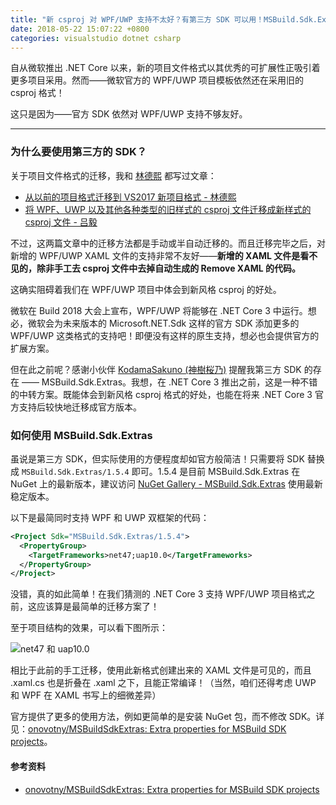 ```yaml
---
title: "新 csproj 对 WPF/UWP 支持不太好？有第三方 SDK 可以用！MSBuild.Sdk.Extras"
date: 2018-05-22 15:07:22 +0800
categories: visualstudio dotnet csharp
---
```


自从微软推出 .NET Core 以来，新的项目文件格式以其优秀的可扩展性正吸引着更多项目采用。然而——微软官方的 WPF/UWP 项目模板依然还在采用旧的 csproj 格式！

这只是因为——官方 SDK 依然对 WPF/UWP 支持不够友好。

---

<div id="toc"></div>

### 为什么要使用第三方的 SDK？

关于项目文件格式的迁移，我和 [林德熙](https://lindexi.gitee.io/) 都写过文章：

- [从以前的项目格式迁移到 VS2017 新项目格式 - 林德熙](https://lindexi.gitee.io/lindexi/post/%E4%BB%8E%E4%BB%A5%E5%89%8D%E7%9A%84%E9%A1%B9%E7%9B%AE%E6%A0%BC%E5%BC%8F%E8%BF%81%E7%A7%BB%E5%88%B0-VS2017-%E6%96%B0%E9%A1%B9%E7%9B%AE%E6%A0%BC%E5%BC%8F.html)
- [将 WPF、UWP 以及其他各种类型的旧样式的 csproj 文件迁移成新样式的 csproj 文件 - 吕毅](/post/introduce-new-style-csproj-into-net-framework.html)

不过，这两篇文章中的迁移方法都是手动或半自动迁移的。而且迁移完毕之后，对新增的 WPF/UWP XAML 文件的支持非常不友好——**新增的 XAML 文件是看不见的，除非手工去 csproj 文件中去掉自动生成的 Remove XAML 的代码。**

这确实阻碍着我们在 WPF/UWP 项目中体会到新风格 csproj 的好处。

微软在 Build 2018 大会上宣布，WPF/UWP 将能够在 .NET Core 3 中运行。想必，微软会为未来版本的 Microsoft.NET.Sdk 这样的官方 SDK 添加更多的 WPF/UWP 这类格式的支持吧！即便没有这样的原生支持，想必也会提供官方的扩展方案。

但在此之前呢？感谢小伙伴 [KodamaSakuno (神樹桜乃)](https://github.com/KodamaSakuno) 提醒我第三方 SDK 的存在 —— MSBuild.Sdk.Extras。我想，在 .NET Core 3 推出之前，这是一种不错的中转方案。既能体会到新风格 csproj 格式的好处，也能在将来 .NET Core 3 官方支持后较快地迁移成官方版本。

### 如何使用 MSBuild.Sdk.Extras

虽说是第三方 SDK，但实际使用的方便程度却如官方般简洁！只需要将 SDK 替换成 `MSBuild.Sdk.Extras/1.5.4` 即可。1.5.4 是目前 MSBuild.Sdk.Extras 在 NuGet 上的最新版本，建议访问 [NuGet Gallery - MSBuild.Sdk.Extras](https://www.nuget.org/packages/MSBuild.Sdk.Extras/) 使用最新稳定版本。

以下是最简同时支持 WPF 和 UWP 双框架的代码：

```xml
<Project Sdk="MSBuild.Sdk.Extras/1.5.4">
  <PropertyGroup>
    <TargetFrameworks>net47;uap10.0</TargetFrameworks>
  </PropertyGroup>
</Project>
```

没错，真的如此简单！在我们猜测的 .NET Core 3 支持 WPF/UWP 项目格式之前，这应该算是最简单的迁移方案了！

至于项目结构的效果，可以看下图所示：

![net47 和 uap10.0](/static/posts/2018-05-22-15-00-04.png)

相比于此前的手工迁移，使用此新格式创建出来的 XAML 文件是可见的，而且 .xaml.cs 也是折叠在 .xaml 之下，且能正常编译！（当然，咱们还得考虑 UWP 和 WPF 在 XAML 书写上的细微差异）

官方提供了更多的使用方法，例如更简单的是安装 NuGet 包，而不修改 SDK。详见：[onovotny/MSBuildSdkExtras: Extra properties for MSBuild SDK projects](https://github.com/onovotny/MSBuildSdkExtras)。

#### 参考资料

- [onovotny/MSBuildSdkExtras: Extra properties for MSBuild SDK projects](https://github.com/onovotny/MSBuildSdkExtras)
